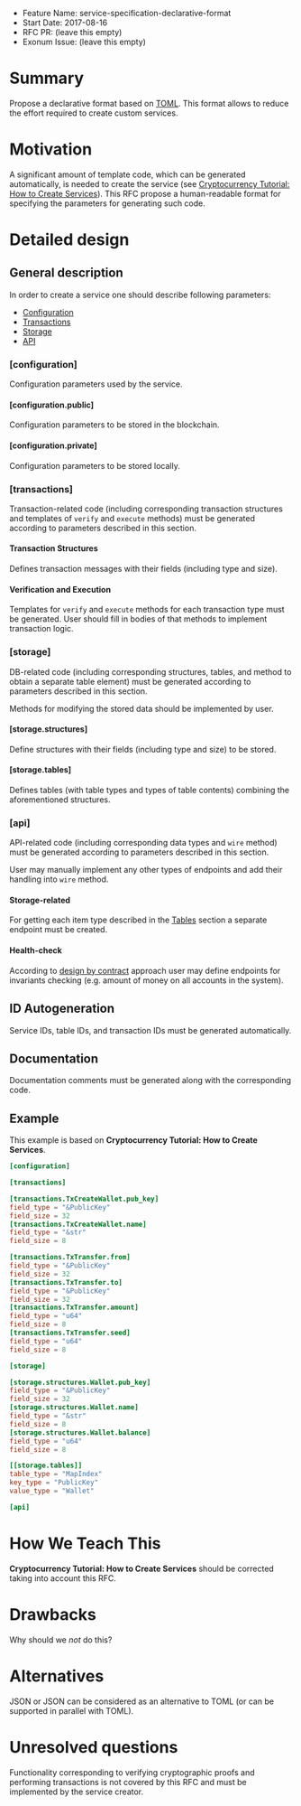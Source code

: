 - Feature Name: service-specification-declarative-format
- Start Date: 2017-08-16
- RFC PR: (leave this empty)
- Exonum Issue: (leave this empty)

# Summary
[summary]: #summary

Propose a declarative format based on [TOML](toml). This format allows to reduce
the effort required to create custom services.

# Motivation
[motivation]: #motivation

A significant amount of template code, which can be generated automatically, is
needed to create the service (see [Cryptocurrency Tutorial: How to Create Services](create-service)).
This RFC propose a human-readable format for specifying the parameters for
generating such code.

# Detailed design
[design]: #detailed-design

## General description

In order to create a service one should describe following parameters:

- [Configuration](configuration)
- [Transactions](transactions)
- [Storage](storage)
- [API](api)

### [configuration]

Configuration parameters used by the service.

#### [configuration.public]

Configuration parameters to be stored in the blockchain.

#### [configuration.private]

Configuration parameters to be stored locally.

### [transactions]

Transaction-related code (including corresponding transaction structures and
templates of `verify` and `execute` methods) must be generated according to
parameters described in this section.

#### Transaction Structures

Defines transaction messages with their fields (including type and size).

#### Verification and Execution

Templates for `verify` and `execute` methods for each transaction type must be
generated. User should fill in bodies of that methods to implement transaction
logic.

### [storage]

DB-related code (including corresponding structures, tables, and method to obtain
a separate table element) must be generated according to parameters described in
this section.

Methods for modifying the stored data should be implemented by user.

#### [storage.structures]

Define structures with their fields (including type and size) to be stored.

#### [storage.tables]

Defines tables (with table types and types of table contents) combining the
aforementioned structures.

### [api]

API-related code (including corresponding data types and `wire` method) must be
generated according to parameters described in this section.

User may manually implement any other types of endpoints and add their handling
into `wire` method.

#### Storage-related

For getting each item type described in the [Tables](tables) section a separate
endpoint must be created.

#### Health-check

According to [design by contract](wiki:dbc) approach user may define endpoints
for invariants checking (e.g. amount of money on all accounts in the system).

## ID Autogeneration

Service IDs, table IDs, and transaction IDs must be generated automatically.

## Documentation

Documentation comments must be generated along with the corresponding code.

## Example

This example is based on **Cryptocurrency Tutorial: How to Create Services**.

```toml
[configuration]

[transactions]

[transactions.TxCreateWallet.pub_key]
field_type = "&PublicKey"
field_size = 32
[transactions.TxCreateWallet.name]
field_type = "&str"
field_size = 8

[transactions.TxTransfer.from]
field_type = "&PublicKey"
field_size = 32
[transactions.TxTransfer.to]
field_type = "&PublicKey"
field_size = 32
[transactions.TxTransfer.amount]
field_type = "u64"
field_size = 8
[transactions.TxTransfer.seed]
field_type = "u64"
field_size = 8

[storage]

[storage.structures.Wallet.pub_key]
field_type = "&PublicKey"
field_size = 32
[storage.structures.Wallet.name]
field_type = "&str"
field_size = 8
[storage.structures.Wallet.balance]
field_type = "u64"
field_size = 8

[[storage.tables]]
table_type = "MapIndex"
key_type = "PublicKey"
value_type = "Wallet"

[api]

```

# How We Teach This
[how-we-teach-this]: #how-we-teach-this

**Cryptocurrency Tutorial: How to Create Services** should be corrected taking
into account this RFC.

# Drawbacks
[drawbacks]: #drawbacks

Why should we *not* do this?

# Alternatives
[alternatives]: #alternatives

JSON or JSON can be considered as an alternative to TOML (or can be supported in
parallel with TOML).

# Unresolved questions
[unresolved]: #unresolved-questions

Functionality corresponding to verifying cryptographic proofs and performing
transactions is not covered by this RFC and must be implemented by the service
creator.

[create-service]: https://github.com/exonum/exonum-doc/blob/master/src/get-started/create-service.md
[toml]: https://github.com/toml-lang/toml
[wiki:dbc]: https://en.wikipedia.org/wiki/Design_by_contract
